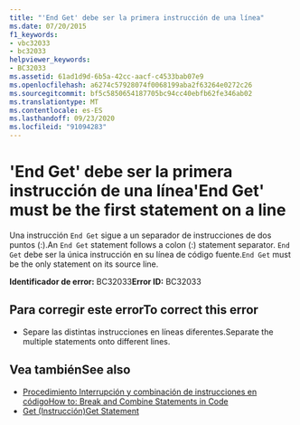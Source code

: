 ```yaml
---
title: "'End Get' debe ser la primera instrucción de una línea"
ms.date: 07/20/2015
f1_keywords:
- vbc32033
- bc32033
helpviewer_keywords:
- BC32033
ms.assetid: 61ad1d9d-6b5a-42cc-aacf-c4533bab07e9
ms.openlocfilehash: a6274c57928074f0068199aba2f63264e0272c26
ms.sourcegitcommit: bf5c5850654187705bc94cc40ebfb62fe346ab02
ms.translationtype: MT
ms.contentlocale: es-ES
ms.lasthandoff: 09/23/2020
ms.locfileid: "91094283"
---
```

# <a name="end-get-must-be-the-first-statement-on-a-line"></a><span data-ttu-id="65da3-102">'End Get' debe ser la primera instrucción de una línea</span><span class="sxs-lookup"><span data-stu-id="65da3-102">'End Get' must be the first statement on a line</span></span>

<span data-ttu-id="65da3-103">Una instrucción `End Get` sigue a un separador de instrucciones de dos puntos (:).</span><span class="sxs-lookup"><span data-stu-id="65da3-103">An `End Get` statement follows a colon (:) statement separator.</span></span> <span data-ttu-id="65da3-104">`End Get` debe ser la única instrucción en su línea de código fuente.</span><span class="sxs-lookup"><span data-stu-id="65da3-104">`End Get` must be the only statement on its source line.</span></span>  
  
 <span data-ttu-id="65da3-105">**Identificador de error:** BC32033</span><span class="sxs-lookup"><span data-stu-id="65da3-105">**Error ID:** BC32033</span></span>  
  
## <a name="to-correct-this-error"></a><span data-ttu-id="65da3-106">Para corregir este error</span><span class="sxs-lookup"><span data-stu-id="65da3-106">To correct this error</span></span>  
  
- <span data-ttu-id="65da3-107">Separe las distintas instrucciones en líneas diferentes.</span><span class="sxs-lookup"><span data-stu-id="65da3-107">Separate the multiple statements onto different lines.</span></span>  
  
## <a name="see-also"></a><span data-ttu-id="65da3-108">Vea también</span><span class="sxs-lookup"><span data-stu-id="65da3-108">See also</span></span>

- [<span data-ttu-id="65da3-109">Procedimiento Interrupción y combinación de instrucciones en código</span><span class="sxs-lookup"><span data-stu-id="65da3-109">How to: Break and Combine Statements in Code</span></span>](../programming-guide/program-structure/how-to-break-and-combine-statements-in-code.md)
- [<span data-ttu-id="65da3-110">Get (Instrucción)</span><span class="sxs-lookup"><span data-stu-id="65da3-110">Get Statement</span></span>](../language-reference/statements/get-statement.md)
